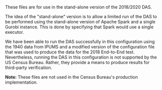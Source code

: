 These files are for use in the stand-alone version of the 2018/2020 DAS.

The idea of the "stand-alone" version is to allow a limited run
of the DAS to be performed using the stand-alone version of Apache
Spark and a single Gurobi instance. This is done by specifying
that Spark would use a single executor.

We have been able to run the DAS successfully in this configuration
using the 1940 data from IPUMS and a modified version of the
configuration file that was used to produce the data for the 2018
End-to-End test. Nevertheless, running the DAS in this configuration
is not supported by the US Census Bureau. Rather, they provide a means
to produce results for third-party verification.

**Note:** These files are not used in the Census Bureau's production
implementation.

